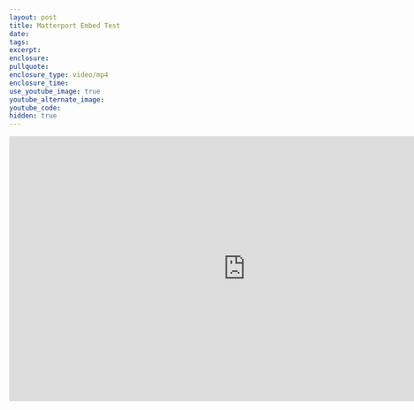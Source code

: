```yaml
---
layout: post
title: Matterport Embed Test
date:
tags:
excerpt:
enclosure:
pullquote:
enclosure_type: video/mp4
enclosure_time:
use_youtube_image: true
youtube_alternate_image:
youtube_code:
hidden: true
---
```


<iframe width='853' height='480' src='https://my.matterport.com/show/?m=U1n4j6gUFrf' frameborder='0' allowfullscreen allow='xr-spatial-tracking'></iframe>